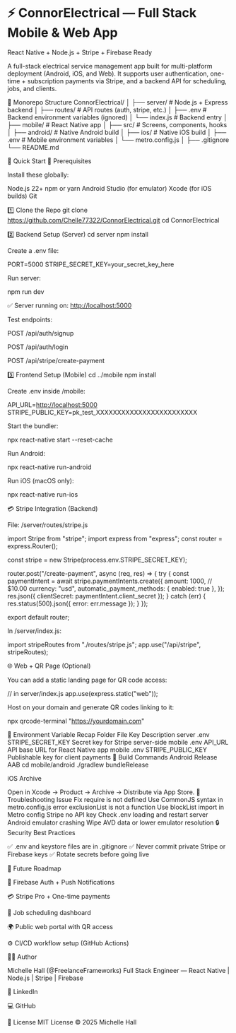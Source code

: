 # ⚡️ ConnorElectrical — Full Stack Mobile & Web App

React Native + Node.js + Stripe + Firebase Ready

A full-stack electrical service management app built for multi-platform deployment (Android, iOS, and Web).
It supports user authentication, one-time + subscription payments via Stripe, and a backend API for scheduling, jobs, and clients.

📁 Monorepo Structure
ConnorElectrical/
│
├── server/          # Node.js + Express backend
│   ├── routes/      # API routes (auth, stripe, etc.)
│   ├── .env         # Backend environment variables (ignored)
│   └── index.js     # Backend entry
│
├── mobile/          # React Native app
│   ├── src/         # Screens, components, hooks
│   ├── android/     # Native Android build
│   ├── ios/         # Native iOS build
│   ├── .env         # Mobile environment variables
│   └── metro.config.js
│
├── .gitignore
└── README.md

🚀 Quick Start
🧩 Prerequisites

Install these globally:

Node.js 22+
npm or yarn
Android Studio (for emulator)
Xcode (for iOS builds)
Git

1️⃣ Clone the Repo
git clone <https://github.com/Chelle77322/ConnorElectrical.git>
cd ConnorElectrical

2️⃣ Backend Setup (Server)
cd server
npm install

Create a .env file:

PORT=5000
STRIPE_SECRET_KEY=your_secret_key_here

Run server:

npm run dev

✅ Server running on: <http://localhost:5000>

Test endpoints:

POST /api/auth/signup

POST /api/auth/login

POST /api/stripe/create-payment

3️⃣ Frontend Setup (Mobile)
cd ../mobile
npm install

Create .env inside /mobile:

API_URL=<http://localhost:5000>
STRIPE_PUBLIC_KEY=pk_test_XXXXXXXXXXXXXXXXXXXXXXXX

Start the bundler:

npx react-native start --reset-cache

Run Android:

npx react-native run-android

Run iOS (macOS only):

npx react-native run-ios

💳 Stripe Integration (Backend)

File: /server/routes/stripe.js

import Stripe from "stripe";
import express from "express";
const router = express.Router();

const stripe = new Stripe(process.env.STRIPE_SECRET_KEY);

router.post("/create-payment", async (req, res) => {
  try {
    const paymentIntent = await stripe.paymentIntents.create({
      amount: 1000, // $10.00
      currency: "usd",
      automatic_payment_methods: { enabled: true },
    });
    res.json({ clientSecret: paymentIntent.client_secret });
  } catch (err) {
    res.status(500).json({ error: err.message });
  }
});

export default router;

In /server/index.js:

import stripeRoutes from "./routes/stripe.js";
app.use("/api/stripe", stripeRoutes);

🌐 Web + QR Page (Optional)

You can add a static landing page for QR code access:

// in server/index.js
app.use(express.static("web"));

Host on your domain and generate QR codes linking to it:

npx qrcode-terminal "<https://yourdomain.com>"

🧠 Environment Variable Recap
Folder File Key Description
server .env STRIPE_SECRET_KEY Secret key for Stripe server-side
mobile .env API_URL API base URL for React Native app
mobile .env STRIPE_PUBLIC_KEY Publishable key for client payments
🧱 Build Commands
Android Release AAB
cd mobile/android
./gradlew bundleRelease

iOS Archive

Open in Xcode → Product → Archive → Distribute via App Store.
🧰 Troubleshooting
Issue Fix
require is not defined Use CommonJS syntax in metro.config.js
error exclusionList is not a function Use blockList import in Metro config
Stripe no API key Check .env loading and restart server
Android emulator crashing Wipe AVD data or lower emulator resolution
🔒 Security Best Practices

✅ .env and keystore files are in .gitignore
✅ Never commit private Stripe or Firebase keys
✅ Rotate secrets before going live

🌟 Future Roadmap

🔐 Firebase Auth + Push Notifications

💳 Stripe Pro + One-time payments

📆 Job scheduling dashboard

🌍 Public web portal with QR access

⚙️ CI/CD workflow setup (GitHub Actions)

👩‍💻 Author

Michelle Hall (@FreelanceFrameworks)
Full Stack Engineer — React Native | Node.js | Stripe | Firebase

📧 LinkedIn

💻 GitHub

🪪 License MIT License © 2025 Michelle Hall
